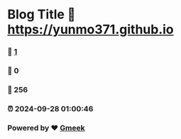 # Blog Title :link: https://yunmo371.github.io 
### :page_facing_up: [1](https://yunmo371.github.io/tag.html) 
### :speech_balloon: 0 
### :hibiscus: 256 
### :alarm_clock: 2024-09-28 01:00:46 
### Powered by :heart: [Gmeek](https://github.com/Meekdai/Gmeek)
